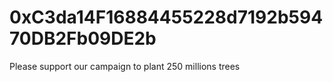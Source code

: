 # 0xC3da14F16884455228d7192b59470DB2Fb09DE2b
Please support our campaign to plant 250 millions trees 
